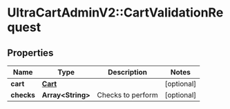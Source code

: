 # UltraCartAdminV2::CartValidationRequest

## Properties
Name | Type | Description | Notes
------------ | ------------- | ------------- | -------------
**cart** | [**Cart**](Cart.md) |  | [optional] 
**checks** | **Array&lt;String&gt;** | Checks to perform | [optional] 



